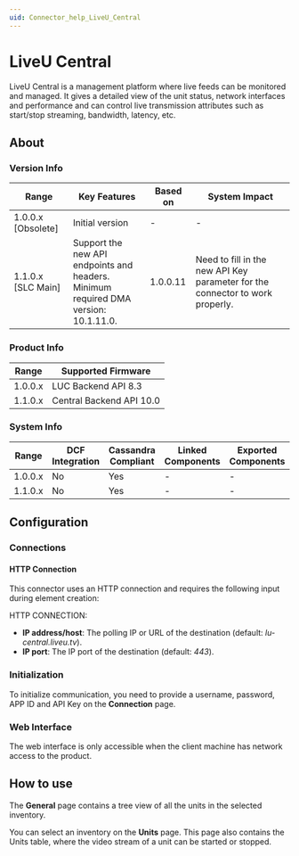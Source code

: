 ```yaml
---
uid: Connector_help_LiveU_Central
---
```


# LiveU Central

LiveU Central is a management platform where live feeds can be monitored and managed. It gives a detailed view of the unit status, network interfaces and performance and can control live transmission attributes such as start/stop streaming, bandwidth, latency, etc.

## About

### Version Info

| Range                | Key Features     | Based on     | System Impact     |
|----------------------|------------------|--------------|-------------------|
| 1.0.0.x [Obsolete]   | Initial version  | -            | -                 |
| 1.1.0.x [SLC Main]   | Support the new API endpoints and headers. <br> Minimum required DMA version: 10.1.11.0. | 1.0.0.11           | Need to fill in the new API Key parameter for the connector to work properly.                |

### Product Info

| Range     | Supported Firmware     |
|-----------|------------------------|
| 1.0.0.x   | LUC Backend API 8.3    |
| 1.1.0.x   | Central Backend API 10.0    |

### System Info

| Range     | DCF Integration     | Cassandra Compliant     | Linked Components     | Exported Components     |
|-----------|---------------------|-------------------------|-----------------------|-------------------------|
| 1.0.0.x   | No                  | Yes                     | -                     | -                       |
| 1.1.0.x   | No                  | Yes                     | -                     | -                       |

## Configuration

### Connections

#### HTTP Connection

This connector uses an HTTP connection and requires the following input during element creation:

HTTP CONNECTION:

- **IP address/host**: The polling IP or URL of the destination (default: *lu-central.liveu.tv*).
- **IP port**: The IP port of the destination (default: *443*).

### Initialization

To initialize communication, you need to provide a username, password, APP ID and API Key on the **Connection** page.

### Web Interface

The web interface is only accessible when the client machine has network access to the product.

## How to use

The **General** page contains a tree view of all the units in the selected inventory.

You can select an inventory on the **Units** page. This page also contains the Units table, where the video stream of a unit can be started or stopped.
